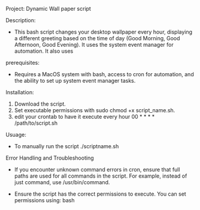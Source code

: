 Project: Dynamic Wall paper script 

Description: 
- This bash script changes your desktop wallpaper every hour, displaying a different greeting based on the time of day (Good Morning, Good Afternoon, Good Evening). It uses the system event manager for automation. It also uses

prerequisites: 
- Requires a MacOS system with bash, access to cron for automation, and the ability to set up system event manager tasks.

Installation: 
1. Download the script.
2. Set executable permissions with sudo chmod +x script_name.sh.
3. edit your crontab to have it execute every hour 00 * * * * /path/to/script.sh

Usuage: 
- To manually run the script ./scriptname.sh

Error Handling and Troubleshooting
- If you encounter unknown command errors in cron, ensure that full paths are used for all commands in the script. For example, instead of just command, use /usr/bin/command.

- Ensure the script has the correct permissions to execute. You can set permissions using:
bash


